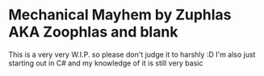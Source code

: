 # Mechanical Mayhem by Zuphlas AKA Zoophlas and blank

This is a very very W.I.P. so please don't judge it to harshly :D
I'm also just starting out in C# and my knowledge of it is still very basic
